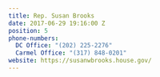 ```yaml
---
title: Rep. Susan Brooks
date: 2017-06-29 19:16:00 Z
position: 5
phone-numbers:
  DC Office: "(202) 225-2276"
  Carmel Office: "(317) 848-0201"
website: https://susanwbrooks.house.gov/
---
```


